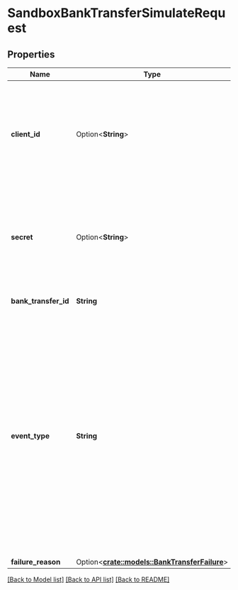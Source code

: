 # SandboxBankTransferSimulateRequest

## Properties

Name | Type | Description | Notes
------------ | ------------- | ------------- | -------------
**client_id** | Option<**String**> | Your Plaid API `client_id`. The `client_id` is required and may be provided either in the `PLAID-CLIENT-ID` header or as part of a request body. | [optional]
**secret** | Option<**String**> | Your Plaid API `secret`. The `secret` is required and may be provided either in the `PLAID-SECRET` header or as part of a request body. | [optional]
**bank_transfer_id** | **String** | Plaid’s unique identifier for a bank transfer. | 
**event_type** | **String** | The asynchronous event to be simulated. May be: `posted`, `failed`, or `reversed`.  An error will be returned if the event type is incompatible with the current transfer status. Compatible status --> event type transitions include:  `pending` --> `failed`  `pending` --> `posted`  `posted` --> `reversed`  | 
**failure_reason** | Option<[**crate::models::BankTransferFailure**](BankTransferFailure.md)> |  | [optional]

[[Back to Model list]](../README.md#documentation-for-models) [[Back to API list]](../README.md#documentation-for-api-endpoints) [[Back to README]](../README.md)


